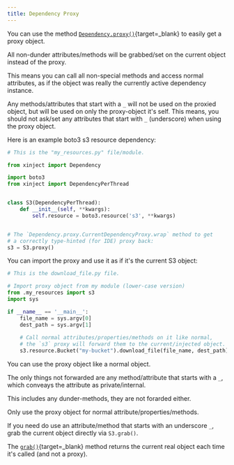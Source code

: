```yaml
---
title: Dependency Proxy
---
```


You can use the method
[`Dependency.proxy()`](api/xinject/dependency.html#xinject.dependency.Dependency.proxy){target=_blank}
to easily get a proxy object.

All non-dunder attributes/methods will be grabbed/set on the current object instead of the proxy.

This means you can call all non-special methods and access normal attributes,
as if the object was really the currently active dependency instance.

Any methods/attributes that start with a `_` will not be used on the proxied object,
but will be used on only the proxy-object it's self.
This means, you should not ask/set any attributes that start with `_` (underscore)
when using the proxy object.

Here is an example boto3 s3 resource dependency:

```python
# This is the "my_resources.py" file/module.

from xinject import Dependency

import boto3
from xinject import DependencyPerThread


class S3(DependencyPerThread):
    def __init__(self, **kwargs):
        self.resource = boto3.resource('s3', **kwargs)


# The `Dependency.proxy.CurrentDependencyProxy.wrap` method to get
# a correctly type-hinted (for IDE) proxy back:
s3 = S3.proxy()
```

You can import the proxy and use it as if it's the current S3 object:

```python
# This is the download_file.py file.

# Import proxy object from my module (lower-case version)
from .my_resources import s3
import sys

if __name__ == '__main__':
    file_name = sys.argv[0]
    dest_path = sys.argv[1]
    
    # Call normal attributes/properties/methods on it like normal,
    # the `s3` proxy will forward them to the current/injected object.
    s3.resource.Bucket("my-bucket").download_file(file_name, dest_path)
```

You can use the proxy object like a normal object.

The only things not forwarded are any method/attribute that starts
with a `_`, which conveays the attribute as private/internal.

This includes any dunder-methods, they are not forarded either.

Only use the proxy object for normal attribute/properties/methods.

If you need do use an attribute/method that starts with an underscore `_`,
grab the current object directly via `S3.grab()`.

The [`grab()`](api/xinject/dependency.html#xinject.dependency.Dependency.grab){target=_blank}
method returns the current real object each time it's called (and not a proxy).
